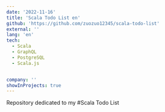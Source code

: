 ```yaml
---
date: '2022-11-16'
title: 'Scala Todo List en'
github: 'https://github.com/zuozuo12345/scala-todo-list'
external: ''
lang: 'en'
tech:
  - Scala
  - GraphQL
  - PostgreSQL
  - Scala.js


company: ''
showInProjects: true
---
```

Repository dedicated to my #Scala Todo List
